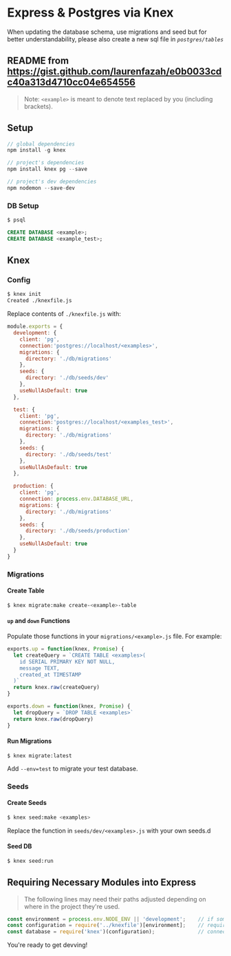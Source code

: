 # Express & Postgres via Knex

When updating the database schema, use migrations and seed but for better understandability, please also create a new sql file in *`postgres/tables`*

## README from https://gist.github.com/laurenfazah/e0b0033cdc40a313d4710cc04e654556

> Note: `<example>` is meant to denote text replaced by you (including brackets).

## Setup

```js
// global dependencies
npm install -g knex

```

```js
// project's dependencies
npm install knex pg --save
```

```js
// project's dev dependencies
npm nodemon --save-dev
```

### DB Setup

```bash
$ psql
```

```sql
CREATE DATABASE <example>;
CREATE DATABASE <example_test>;
```

## Knex 

### Config

```bash
$ knex init
Created ./knexfile.js
```

Replace contents of `./knexfile.js` with:

```js
module.exports = {
  development: {
    client: 'pg',
    connection:'postgres://localhost/<examples>',
    migrations: {
      directory: './db/migrations'
    },
    seeds: {
      directory: './db/seeds/dev'
    },
    useNullAsDefault: true
  },

  test: {
    client: 'pg',
    connection:'postgres://localhost/<examples_test>',
    migrations: {
      directory: './db/migrations'
    },
    seeds: {
      directory: './db/seeds/test'
    },
    useNullAsDefault: true
  },

  production: {
    client: 'pg',
    connection: process.env.DATABASE_URL,
    migrations: {
      directory: './db/migrations'
    },
    seeds: {
      directory: './db/seeds/production'
    },
    useNullAsDefault: true
  }
}
```

### Migrations

#### Create Table

```bash
$ knex migrate:make create-<example>-table
```
#### `up` and `down` Functions

Populate those functions in your `migrations/<example>.js` file.
For example:

```js
exports.up = function(knex, Promise) {
  let createQuery = `CREATE TABLE <examples>(
    id SERIAL PRIMARY KEY NOT NULL,
    message TEXT,
    created_at TIMESTAMP
  )`
  return knex.raw(createQuery)
}

exports.down = function(knex, Promise) {
  let dropQuery = `DROP TABLE <examples>`
  return knex.raw(dropQuery)
}
```

#### Run Migrations

```
$ knex migrate:latest
```

Add `--env=test` to migrate your test database.


### Seeds

#### Create Seeds

```bash
$ knex seed:make <examples>
```

Replace the function in `seeds/dev/<examples>.js` with your own seeds.d

#### Seed DB

```bash
$ knex seed:run
```

## Requiring Necessary Modules into Express

> The following lines may need their paths adjusted depending on where in the project they're used.

```js
const environment = process.env.NODE_ENV || 'development';    // if something else isn't setting ENV, use development
const configuration = require('../knexfile')[environment];    // require environment's settings from knexfile
const database = require('knex')(configuration);              // connect to DB via knex using env's settings
```

You're ready to get devving!